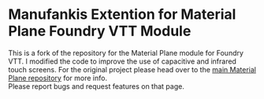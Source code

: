 <h1>Manufankis Extention for Material Plane Foundry VTT Module</h1>
This is a fork of the repository for the Material Plane module for Foundry VTT.<be>
I modified the code to improve the use of capacitive and infrared touch screens.
For the original project please head over to the <a href="https://github.com/cdeenen/materialplane">main Material Plane repository</a> for more info.<br>
Please report bugs and request features on that page.

